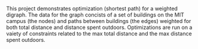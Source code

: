 This project demonstrates optimization (shortest path) for a weighted digraph. The data for the graph concists of a set 
of buildings on the MIT campus (the nodes) and paths between buildings (the edges) weighted for both total distance and 
distance spent outdoors. Optimizations are run on a vaiety of constraints related to the max total distance and the max
distance spent outdoors.

